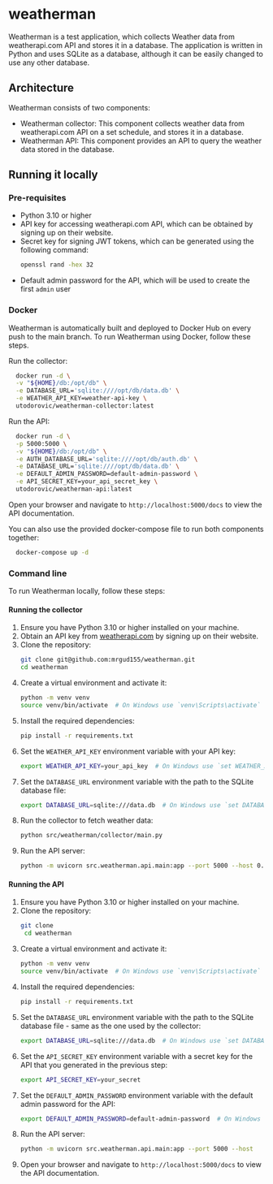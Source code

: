 # weatherman
Weatherman is a test application, which collects Weather data from weatherapi.com API and stores it in a database. The application is written in Python and uses SQLite as a database, although it can be easily changed to use any other database.
## Architecture
Weatherman consists of two components:
- Weatherman collector: This component collects weather data from weatherapi.com API on a set schedule, and stores it in a database.
- Weatherman API: This component provides an API to query the weather data stored in the database.

## Running it locally
### Pre-requisites
- Python 3.10 or higher
- API key for accessing weatherapi.com API, which can be obtained by signing up on their website.
- Secret key for signing JWT tokens, which can be generated using the following command:
  ```sh
  openssl rand -hex 32
  ```
- Default admin password for the API, which will be used to create the first `admin` user

### Docker
Weatherman is automatically built and deployed to Docker Hub on every push to the main branch. To run Weatherman using Docker, follow these steps.

Run the collector:
```sh
  docker run -d \
  -v "${HOME}/db:/opt/db" \
  -e DATABASE_URL='sqlite:////opt/db/data.db' \
  -e WEATHER_API_KEY=weather-api-key \
  utodorovic/weatherman-collector:latest

```

Run the API:
```sh
  docker run -d \
  -p 5000:5000 \
  -v "${HOME}/db:/opt/db" \
  -e AUTH_DATABASE_URL='sqlite:////opt/db/auth.db' \
  -e DATABASE_URL='sqlite:////opt/db/data.db' \
  -e DEFAULT_ADMIN_PASSWORD=default-admin-password \
  -e API_SECRET_KEY=your_api_secret_key \
  utodorovic/weatherman-api:latest
```

Open your browser and navigate to `http://localhost:5000/docs` to view the API documentation.

You can also use the provided docker-compose file to run both components together:
```sh
  docker-compose up -d
```

### Command line
To run Weatherman locally, follow these steps:
#### Running the collector
1. Ensure you have Python 3.10 or higher installed on your machine.
2. Obtain an API key from [weatherapi.com](https://weatherapi.com) by signing up on their website.
3. Clone the repository:
   ```sh
   git clone git@github.com:mrgud155/weatherman.git
   cd weatherman
   ```
4. Create a virtual environment and activate it:
   ```sh
   python -m venv venv
   source venv/bin/activate  # On Windows use `venv\Scripts\activate`
   ```
5. Install the required dependencies:
   ```sh
   pip install -r requirements.txt
   ```
6. Set the `WEATHER_API_KEY` environment variable with your API key:
   ```sh
   export WEATHER_API_KEY=your_api_key  # On Windows use `set WEATHER_API_KEY=your_api_key`
   ```
7. Set the `DATABASE_URL` environment variable with the path to the SQLite database file:
   ```sh
   export DATABASE_URL=sqlite:///data.db  # On Windows use `set DATABASE_URL=sqlite:///weatherman.db`
   ```
8. Run the collector to fetch weather data:
   ```sh
   python src/weatherman/collector/main.py
   ```
8. Run the API server:
   ```sh
   python -m uvicorn src.weatherman.api.main:app --port 5000 --host 0.0.0.0
   ```

#### Running the API
1. Ensure you have Python 3.10 or higher installed on your machine.
2. Clone the repository:
   ```sh
   git clone
    cd weatherman
    ```
3. Create a virtual environment and activate it:
    ```sh
    python -m venv venv
    source venv/bin/activate  # On Windows use `venv\Scripts\activate`
    ```
4. Install the required dependencies:
    ```sh
    pip install -r requirements.txt
    ```
5. Set the `DATABASE_URL` environment variable with the path to the SQLite database file - same as the one used by the collector:
    ```sh
    export DATABASE_URL=sqlite:///data.db  # On Windows use `set DATABASE_URL=sqlite:///weatherman.db`
    ```
6. Set the `API_SECRET_KEY` environment variable with a secret key for the API that you generated in the previous step:
    ```sh
    export API_SECRET_KEY=your_secret
   ```
7. Set the `DEFAULT_ADMIN_PASSWORD` environment variable with the default admin password for the API:
    ```sh
    export DEFAULT_ADMIN_PASSWORD=default-admin-password  # On Windows use `set DEFAULT_ADMIN_PASSWORD=default-admin-password`
    ```
8. Run the API server:
    ```sh
    python -m uvicorn src.weatherman.api.main:app --port 5000 --host
    ```
9. Open your browser and navigate to `http://localhost:5000/docs` to view the API documentation.
